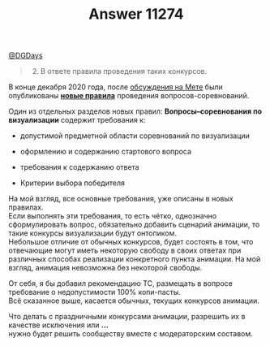 ﻿---
title: "Answer 11274"
se.owner.user_id: 28748
se.owner.display_name: "Alexandr_TT"
se.owner.link: "https://ru.meta.stackoverflow.com/users/28748/alexandr-tt"
se.answer_id: 11274
se.question_id: 11271
se.post_type: answer
se.is_accepted: False
---
<p><a href="https://ru.meta.stackoverflow.com/q/11271/28748">@DGDays</a></p>
<blockquote>
<ol start="2">
<li>В ответе правила проведения таких конкурсов.</li>
</ol>
</blockquote>
<p>В конце декабря 2020 года, после <a href="https://ru.meta.stackoverflow.com/a/11194/28748">обсуждения на Мете</a> были опубликованы <strong><a href="https://ru.stackoverflow.com/help/code-golf">новые правила</a></strong> проведения вопросов-соревнований.</p>
<p>Один из отдельных разделов новых правил:  <strong>Вопросы–соревнования по визуализации</strong> содержит требования к:</p>
<ul>
<li><p>допустимой предметной области соревнований по визуализации</p>
</li>
<li><p>оформлению и содержанию стартового вопроса</p>
</li>
<li><p>требования к содержанию ответа</p>
</li>
<li><p>Критерии выбора победителя</p>
</li>
</ul>
<p>На мой взгляд, все  основные требования, уже описаны в новых правилах.<br />
Если выполнять эти требования, то есть чётко, однозначно сформулировать вопрос, обязательно добавить сценарий анимации, то такие конкурсы визуализации будут онтопиком.<br />
Небольшое отличие от обычных конкурсов, будет состоять в том, что отвечающие могут иметь некоторую свободу в своих ответах при различных способах реализации конкретного пункта анимации.  На мой взгляд,  анимация невозможна без некоторой свободы.</p>
<p>От себя, я бы добавил рекомендацию TC, размещать в вопросе требование о недопустимости 100% копи-пасты.<br />
Всё сказанное выше, касается обычных, текущих конкурсов анимации.</p>
<p>Что делать с праздничными конкурсами анимации, разрешить их в качестве исключения или <strong>...</strong><br />
нужно будет решить сообществу вместе с модераторским составом.</p>
